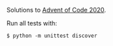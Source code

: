 Solutions to [Advent of Code 2020](https://adventofcode.com/2020).

Run all tests with:

    $ python -m unittest discover
